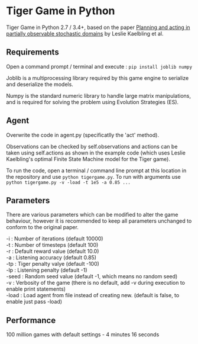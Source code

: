 # Tiger Game in Python
Tiger Game in Python 2.7 / 3.4+, based on the paper [Planning and acting in partially observable
stochastic domains](http://people.csail.mit.edu/lpk/papers/aij98-pomdp.pdf) by Leslie Kaelbling et al.

Requirements
--------------------------------------
Open a command prompt / terminal and execute : `pip install joblib numpy`

Joblib is a multiprocessing library required by this game engine to serialize and deserialize the models.

Numpy is the standard numeric library to handle large matrix manipulations, and is
required for solving the problem using Evolution Strategies (ES).

Agent
--------------------------------------
Overwrite the code in agent.py (specificatlly the 'act' method).

Observations can be checked by self.observations and actions can be
taken using self.actions as shown in the example code (which uses
Leslie Kaelbling's optimal Finite State Machine model for the Tiger game).

To run the code, open a terminal / command line prompt at this location in the repository and use `python tigergame.py`.
To run with arguments use `python tigergame.py -v -load -t 1e5 -a 0.85 ...`

Parameters
--------------------------------------

There are various parameters which can be modified to alter the game behaviour,
however it is recommended to keep all parameters unchanged to conform to the original paper.

-i    :   Number of iterations  (default 10000) <br>
-t    :   Number of timesteps   (default 100)   <br>
-r    :   Default reward value  (default 10.0)  <br>
-a    :   Listening accuracy    (default 0.85)  <br>
-tp   :   Tiger penalty valye   (default -100)  <br>
-lp   :   Listening penalty     (default -1)  <br>
-seed :   Random seed value     (default -1, which means no random seed)  <br>
-v    :   Verbosity of the game (there is no default, add -v during execution to enable print statements) <br>
-load :   Load agent from file instead of creating new. (default is false, to enable just pass -load)

Performance
-----------

100 million games with default settings - 4 minutes 16 seconds
